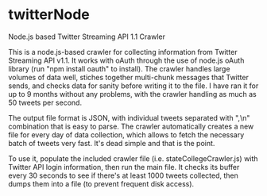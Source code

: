 # twitterNode
Node.js based Twitter Streaming API 1.1 Crawler

This is a node.js-based crawler for collecting information from Twitter Streaming API v1.1. It works with oAuth through the use of node.js oAuth library (run "npm install oauth" to install). The crawler handles large volumes of data well, stiches together multi-chunk messages that Twitter sends, and checks data for sanity before writing it to the file. I have ran it for up to 9 months without any problems, with the crawler handling as much as 50 tweets per second.

The output file format is JSON, with individual tweets separated with ",\n" combination that is easy to parse. The crawler automatically creates a new file for every day of data collection, which allows to fetch the necessary batch of tweets very fast. It's dead simple and that is the point.

To use it, populate the included crawler file (i.e. stateCollegeCrawler.js) with Twitter API login information, then run the main file. It checks its buffer every 30 seconds to see if there's at least 1000 tweets collected, then dumps them into a file (to prevent frequent disk access).